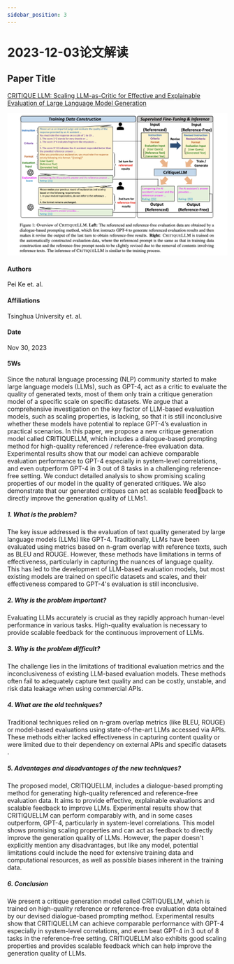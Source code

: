 ```yaml
---
sidebar_position: 3
---
```


# 2023-12-03论文解读

## Paper Title
[CRITIQUE LLM: Scaling LLM-as-Critic for Effective and Explainable Evaluation of Large Language Model Generation](https://github.com/weijiang2023/algmon-kb/blob/main/kb/computer.science/CRITIQUE.2311.18702v1.pdf)

![](./20231203/fig.1.png)

#### Authors
Pei Ke et. al.

#### Affiliations
Tsinghua University et. al.

#### Date
Nov 30, 2023

#### 5Ws
Since the natural language processing (NLP) community started to make large language models (LLMs), such as GPT-4, act as a critic to evaluate the quality of generated texts, most of them only train a critique generation model of a specific scale on specific datasets. We argue that a comprehensive investigation on the
key factor of LLM-based evaluation models, such as scaling properties, is lacking, so that it is still inconclusive whether these models have potential to replace GPT-4’s evaluation in practical scenarios. In this paper, we propose a new critique generation model called CRITIQUELLM, which includes a dialogue-based
prompting method for high-quality referenced / reference-free evaluation data. Experimental results show that our model can achieve comparable evaluation performance to GPT-4 especially in system-level correlations, and
even outperform GPT-4 in 3 out of 8 tasks in a challenging reference-free setting. We conduct detailed analysis to show promising scaling properties of our model in the quality of generated critiques. We also demonstrate that our generated critiques can act as scalable feedback to directly improve the generation quality of LLMs1.

##### 1. What is the problem?
The key issue addressed is the evaluation of text quality generated by large language models (LLMs) like GPT-4. Traditionally, LLMs have been evaluated using metrics based on n-gram overlap with reference texts, such as BLEU and ROUGE. However, these methods have limitations in terms of effectiveness, particularly in capturing the nuances of language quality​​. This has led to the development of LLM-based evaluation models, but most existing models are trained on specific datasets and scales, and their effectiveness compared to GPT-4's evaluation is still inconclusive​​.

##### 2. Why is the problem important?
Evaluating LLMs accurately is crucial as they rapidly approach human-level performance in various tasks. High-quality evaluation is necessary to provide scalable feedback for the continuous improvement of LLMs​​.

##### 3. Why is the problem difficult?
The challenge lies in the limitations of traditional evaluation metrics and the inconclusiveness of existing LLM-based evaluation models. These methods often fail to adequately capture text quality and can be costly, unstable, and risk data leakage when using commercial APIs​​.

##### 4. What are the old techniques?
Traditional techniques relied on n-gram overlap metrics (like BLEU, ROUGE) or model-based evaluations using state-of-the-art LLMs accessed via APIs. These methods either lacked effectiveness in capturing content quality or were limited due to their dependency on external APIs and specific datasets​​.

##### 5. Advantages and disadvantages of the new techniques?
The proposed model, CRITIQUELLM, includes a dialogue-based prompting method for generating high-quality referenced and reference-free evaluation data. It aims to provide effective, explainable evaluations and scalable feedback to improve LLMs. Experimental results show that CRITIQUELLM can perform comparably with, and in some cases outperform, GPT-4, particularly in system-level correlations. This model shows promising scaling properties and can act as feedback to directly improve the generation quality of LLMs. However, the paper doesn't explicitly mention any disadvantages, but like any model, potential limitations could include the need for extensive training data and computational resources, as well as possible biases inherent in the training data​​.

##### 6. Conclusion
We present a critique generation model called CRITIQUELLM, which is trained on high-quality reference or reference-free evaluation data obtained by our devised dialogue-based prompting method. Experimental results show that CRITIQUELLM can achieve comparable performance with GPT-4 especially in system-level correlations, and even beat GPT-4 in 3 out of 8 tasks in the reference-free setting. CRITIQUELLM also exhibits good scaling properties and provides scalable feedback which can help improve the generation quality of LLMs.